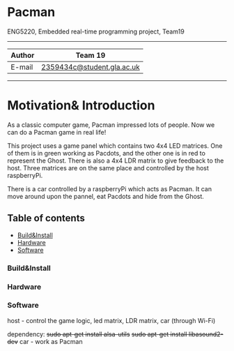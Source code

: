 # Pacman
ENG5220, Embedded real-time programming project, Team19
****
|Author|Team 19|
|---|---
|E-mail|2359434c@student.gla.ac.uk
****

# Motivation& Introduction

As a classic computer game, Pacman impressed lots of people. Now we can do a Pacman game in real life!

This project uses a game panel which contains two 4x4 LED matrices. One of them is in green working as Pacdots, and the other one is in red to represent the Ghost. There is also a 4x4 LDR matrix to give feedback to the host. Three matrices are on the same place and controlled by the host raspberryPi.

There is a car controlled by a raspberryPi which acts as Pacman. It can move around upon the pannel, eat Pacdots and hide from the Ghost.

## Table of contents
* [Build&Install](#Build&Install)
* [Hardware](#Hardware)
* [Software](#software)



### Build&Install


### Hardware

### Software

host - control the game logic, led matrix, LDR matrix, car (through Wi-Fi)

dependency:
~~sudo apt-get install alsa-utils~~
~~sudo apt-get install libasound2-dev~~
car  - work as Pacman
